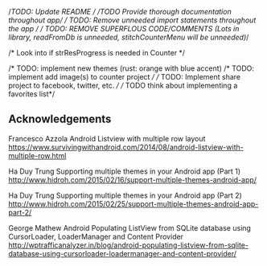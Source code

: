 
    
   /*TODO: Update README */
   /*TODO Provide thorough documentation throughout app*/
   /* TODO: Remove unneeded import statements throughout the app */
    /* TODO: REMOVE SUPERFLOUS CODE/COMMENTS (Lots in library, readFromDb is unneeded, stitchCounterMenu will be unneeded)*/
    
    
   /* Look into if strResProgress is needed in Counter */
    
   /* TODO: implement new themes (rust: orange with blue accent)
   /* TODO: implement add image(s) to counter project */
    /* TODO: Implement share project to facebook, twitter, etc. */
    /* TODO think about implementing a favorites list*/
    

## Acknowledgements ##
Francesco Azzola
Android Listview with multiple row layout
https://www.survivingwithandroid.com/2014/08/android-listview-with-multiple-row.html

Ha Duy Trung
Supporting multiple themes in your Android app (Part 1)
http://www.hidroh.com/2015/02/16/support-multiple-themes-android-app/

Ha Duy Trung
Supporting multiple themes in your Android app (Part 2)
http://www.hidroh.com/2015/02/25/support-multiple-themes-android-app-part-2/

George Mathew
Android Populating ListView from SQLite database using CursorLoader, LoaderManager and Content Provider
http://wptrafficanalyzer.in/blog/android-populating-listview-from-sqlite-database-using-cursorloader-loadermanager-and-content-provider/